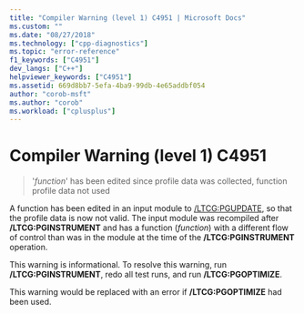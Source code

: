 ```yaml
---
title: "Compiler Warning (level 1) C4951 | Microsoft Docs"
ms.custom: ""
ms.date: "08/27/2018"
ms.technology: ["cpp-diagnostics"]
ms.topic: "error-reference"
f1_keywords: ["C4951"]
dev_langs: ["C++"]
helpviewer_keywords: ["C4951"]
ms.assetid: 669d8bb7-5efa-4ba9-99db-4e65addbf054
author: "corob-msft"
ms.author: "corob"
ms.workload: ["cplusplus"]
---
```

# Compiler Warning (level 1) C4951

> '*function*' has been edited since profile data was collected, function profile data not used

A function has been edited in an input module to [/LTCG:PGUPDATE](../../build/reference/ltcg-link-time-code-generation.md), so that the profile data is now not valid. The input module was recompiled after **/LTCG:PGINSTRUMENT** and has a function (*function*) with a different flow of control than was in the module at the time of the **/LTCG:PGINSTRUMENT** operation.

This warning is informational. To resolve this warning, run **/LTCG:PGINSTRUMENT**, redo all test runs, and run **/LTCG:PGOPTIMIZE**.

This warning would be replaced with an error if **/LTCG:PGOPTIMIZE** had been used.